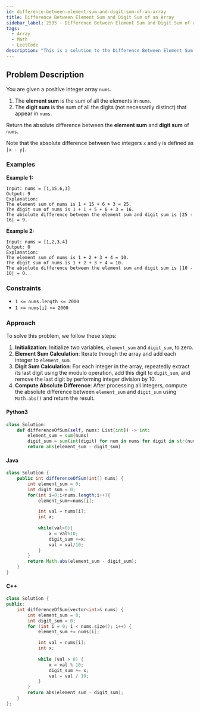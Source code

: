 ```yaml
---
id: difference-between-element-sum-and-digit-sum-of-an-array
title: Difference Between Element Sum and Digit Sum of an Array
sidebar_label: 2535 - Difference Between Element Sum and Digit Sum of an Array
tags:
  - Array
  - Math
  - LeetCode
description: "This is a solution to the Difference Between Element Sum and Digit Sum of an Array problem on LeetCode."
---
```


## Problem Description

You are given a positive integer array `nums`.

1. The **element sum** is the sum of all the elements in `nums`.
2. The **digit sum** is the sum of all the digits (not necessarily distinct) that appear in `nums`.

Return the absolute difference between the **element sum** and **digit sum** of `nums`.

Note that the absolute difference between two integers `x` and `y` is defined as `|x - y|`.

### Examples

**Example 1:**

```
Input: nums = [1,15,6,3]
Output: 9
Explanation: 
The element sum of nums is 1 + 15 + 6 + 3 = 25.
The digit sum of nums is 1 + 1 + 5 + 6 + 3 = 16.
The absolute difference between the element sum and digit sum is |25 - 16| = 9.

```

**Example 2:**

```
Input: nums = [1,2,3,4]
Output: 0
Explanation:
The element sum of nums is 1 + 2 + 3 + 4 = 10.
The digit sum of nums is 1 + 2 + 3 + 4 = 10.
The absolute difference between the element sum and digit sum is |10 - 10| = 0.

```


### Constraints

- `1 <= nums.length <= 2000`
- `1 <= nums[i] <= 2000`
 

### Approach 


To solve this problem, we follow these steps:

1. **Initialization**: Initialize two variables, `element_sum` and `digit_sum`, to zero.
2. **Element Sum Calculation**: Iterate through the array and add each integer to `element_sum`.
3. **Digit Sum Calculation**: For each integer in the array, repeatedly extract its last digit using the modulo operation, add this digit to `digit_sum`, and remove the last digit by performing integer division by 10.
4. **Compute Absolute Difference**: After processing all integers, compute the absolute difference between `element_sum` and `digit_sum` using `Math.abs()` and return the result.


#### Python3

```python
class Solution:
    def differenceOfSum(self, nums: List[int]) -> int:
        element_sum = sum(nums)
        digit_sum = sum(int(digit) for num in nums for digit in str(num))
        return abs(element_sum - digit_sum)
```

#### Java

```java
class Solution {
    public int differenceOfSum(int[] nums) {
        int element_sum = 0;
        int digit_sum = 0;
        for(int i=0;i<nums.length;i++){
            element_sum+=nums[i];

            int val = nums[i];
            int x;
            
            while(val>0){
                x = val%10;
                digit_sum +=x;
                val = val/10;
            }
        }
        return Math.abs(element_sum - digit_sum);
    }
}
```

#### C++

```cpp
class Solution {
public:
    int differenceOfSum(vector<int>& nums) {
        int element_sum = 0;
        int digit_sum = 0;
        for (int i = 0; i < nums.size(); i++) {
            element_sum += nums[i];

            int val = nums[i];
            int x;
            
            while (val > 0) {
                x = val % 10;
                digit_sum += x;
                val = val / 10;
            }
        }
        return abs(element_sum - digit_sum);
    }
};

```